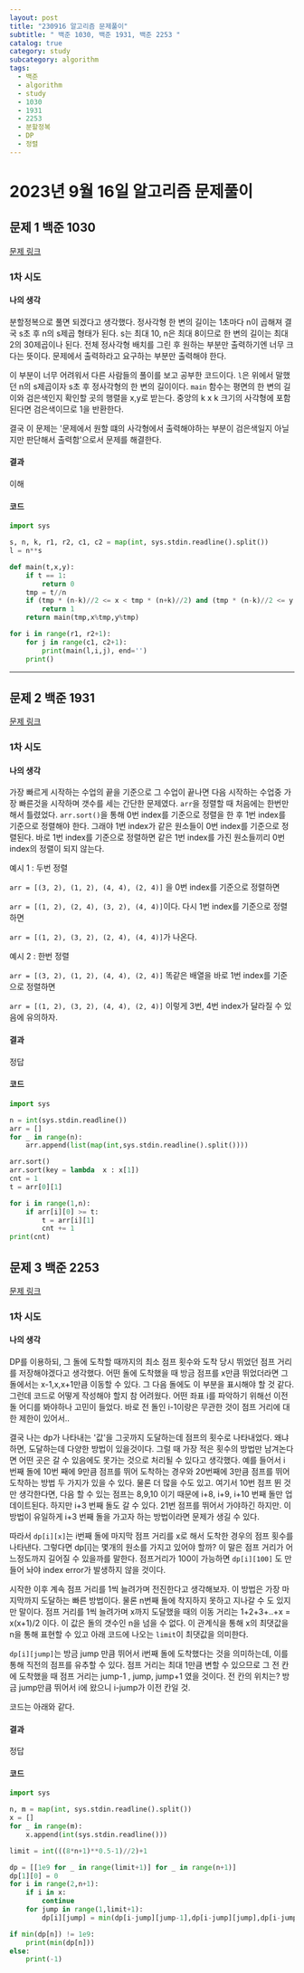 ```yaml
---
layout: post
title: "230916 알고리즘 문제풀이"
subtitle: " 백준 1030, 백준 1931, 백준 2253 "
catalog: true
category: study
subcategory: algorithm
tags:
  - 백준
  - algorithm
  - study
  - 1030
  - 1931
  - 2253
  - 분할정복
  - DP
  - 정렬
---
```


# 2023년 9월 16일 알고리즘 문제풀이

## 문제 1 백준 1030

[문제 링크](https://www.acmicpc.net/problem/1030)

### 1차 시도

#### 나의 생각

분할정복으로 풀면 되겠다고 생각했다. 정사각형 한 변의 길이는 1초마다 n이 곱해져 결국 s초 후 n의 s제곱 형태가 된다. s는 최대 10, n은 최대 8이므로 한 변의 길이는 최대 2의 30제곱이나 된다. 전체 정사각형 배치를 그린 후 원하는 부분만 출력하기엔 너무 크다는 뜻이다. 문제에서 출력하라고 요구하는 부분만 출력해야 한다.

이 부분이 너무 어려워서 다른 사람들의 풀이를 보고 공부한 코드이다. `l`은 위에서 말했던 n의 s제곱이자 s초 후 정사각형의 한 변의 길이이다. `main` 함수는 평면의 한 변의 길이와 검은색인지 확인할 곳의 행렬을 x,y로 받는다. 중앙의 k x k 크기의 사각형에 포함된다면 검은색이므로 1을 반환한다.

 결국 이 문제는 '문제에서 원할 떄의 사각형에서 출력해야하는 부분이 검은색일지 아닐지만 판단해서 출력함'으로서 문제를 해결한다.

#### 결과

이해

#### 코드

```python
import sys

s, n, k, r1, r2, c1, c2 = map(int, sys.stdin.readline().split())
l = n**s

def main(t,x,y):
    if t == 1:
        return 0
    tmp = t//n
    if (tmp * (n-k)//2 <= x < tmp * (n+k)//2) and (tmp * (n-k)//2 <= y < tmp * (n+k)//2):
        return 1
    return main(tmp,x%tmp,y%tmp)

for i in range(r1, r2+1):
    for j in range(c1, c2+1):
        print(main(l,i,j), end='')
    print()
```



---

## 문제 2 백준 1931

[문제 링크](https://www.acmicpc.net/problem/1931)

### 1차 시도

#### 나의 생각

가장 빠르게 시작하는 수업의 끝을 기준으로 그 수업이 끝나면 다음 시작하는 수업중 가장 빠른것을 시작하며 갯수를 세는 간단한 문제였다. `arr`을 정렬할 때 처음에는 한번만 해서 틀렸었다. `arr.sort()`을 통해 0번 index를 기준으로 정렬을 한 후 1번 index를 기준으로 정렬해야 한다. 그래야 1번 index가 같은 원소들이 0번 index를 기준으로 정렬된다. 바로 1번 index를 기준으로 정렬하면 같은 1번 index를 가진 원소들끼리 0번 index의 정렬이 되지 않는다.

예시 1 : 두번 정렬

`arr = [(3, 2), (1, 2), (4, 4), (2, 4)]` 을 0번 index를 기준으로 정렬하면

`arr = [(1, 2), (2, 4), (3, 2), (4, 4)]`이다. 다시 1번 index를 기준으로 정렬하면

`arr = [(1, 2), (3, 2), (2, 4), (4, 4)]`가 나온다.

예시 2 : 한번 정렬

`arr = [(3, 2), (1, 2), (4, 4), (2, 4)]` 똑같은 배열을 바로 1번 index를 기준으로 정렬하면

`arr = [(1, 2), (3, 2), (4, 4), (2, 4)]` 이렇게 3번, 4번 index가 달라질 수 있음에 유의하자.



#### 결과

정답

#### 코드

```python
import sys

n = int(sys.stdin.readline())
arr = []
for _ in range(n): 
    arr.append(list(map(int,sys.stdin.readline().split())))

arr.sort()
arr.sort(key = lambda  x : x[1])
cnt = 1
t = arr[0][1]

for i in range(1,n):
    if arr[i][0] >= t:
        t = arr[i][1]
        cnt += 1
print(cnt)
```



## 문제 3 백준 2253

[문제 링크](https://www.acmicpc.net/problem/2253)

### 1차 시도

#### 나의 생각

 DP를 이용하되, 그 돌에 도착할 때까지의 최소 점프 횟수와 도착 당시 뛰었던 점프 거리를 저장해야겠다고 생각했다. 어떤 돌에 도착했을 때 방금 점프를 x만큼 뛰었더라면 그 돌에서는 x-1,x,x+1만큼 이동할 수 있다. 그 다음 돌에도 이 부분을 표시해야 할 것 같다. 그런데 코드로 어떻게 작성해야 할지 참 어려웠다. 어떤 좌표 i를 파악하기 위해선 이전 돌 어디를 봐야하나 고민이 들었다. 바로 전 돌인 i-1이랑은 무관한 것이 점프 거리에 대한 제한이 있어서..

결국 나는 dp가 나타내는 '값'을 그곳까지 도달하는데 점프의 횟수로 나타내었다. 왜냐하면, 도달하는데 다양한 방법이 있을것이다. 그럴 때 가장 적은 횟수의 방법만 남겨논다면 어떤 곳은 갈 수 있음에도 못가는 것으로 처리될 수 있다고 생각했다. 예를 들어서 i 번째 돌에 10번 째에 9만큼 점프를 뛰어 도착하는 경우와 20번째에 3만큼 점프를 뛰어 도착하는 방법 두 가지가 있을 수 있다. 물론 더 많을 수도 있고. 여기서 10번 점프 뛴 것만 생각한다면, 다음 할 수 있는 점프는 8,9,10 이기 때문에 i+8, i+9, i+10 번째 돌만 업데이트된다. 하지만 i+3 번째 돌도 갈 수 있다. 21번 점프를 뛰어서 가야하긴 하지만. 이 방법이 유일하게 i+3 번째 돌을 가고자 하는 방법이라면 문제가 생길 수 있다. 

따라서 `dp[i][x]`는 i번째 돌에 마지막 점프 거리를 x로 해서 도착한 경우의 점프 횟수를 나타낸다. 그렇다면 dp[i]는 몇개의 원소를 가지고 있어야 할까? 이 말은 점프 거리가 어느정도까지 길어질 수 있을까를 말한다. 점프거리가 100이 가능하면 `dp[i][100]` 도 만들어 놔야 index error가 발생하지 않을 것이다. 

 시작한 이후 계속 점프 거리를 1씩 늘려가며 전진한다고 생각해보자. 이 방법은 가장 마지막까지 도달하는 빠른 방법이다. 물론 n번째 돌에 착지하지 못하고 지나갈 수 도 있지만 말이다. 점프 거리를 1씩 늘려가며 x까지 도달했을 때의 이동 거리는 1+2+3+..+x = x(x+1)/2 이다. 이 값은 돌의 갯수인 n을 넘을 수 없다. 이 관계식을 통해 x의 최댓값을 n을 통해 표현할 수 있고 아래 코드에 나오는 `limit`이 최댓값을 의미한다. 

`dp[i][jump]`는 방금 jump 만큼 뛰어서 i번째 돌에 도착했다는 것을 의미하는데, 이를 통해 직전의 점프를 유추할 수 있다. 점프 거리는 최대 1만큼 변할 수 있으므로 그 전 칸에 도착했을 때 점프 거리는 jump-1 , jump, jump+1 였을 것이다. 전 칸의 위치는? 방금 jump만큼 뛰어서 i에 왔으니 i-jump가 이전 칸일 것.

코드는 아래와 같다.

#### 결과

정답

#### 코드

```python
import sys

n, m = map(int, sys.stdin.readline().split())
x = []
for _ in range(m):
    x.append(int(sys.stdin.readline()))

limit = int(((8*n+1)**0.5-1)//2)+1

dp = [[1e9 for _ in range(limit+1)] for _ in range(n+1)]
dp[1][0] = 0
for i in range(2,n+1):
    if i in x:
        continue
    for jump in range(1,limit+1):
        dp[i][jump] = min(dp[i-jump][jump-1],dp[i-jump][jump],dp[i-jump][jump+1])+1

if min(dp[n]) != 1e9:
    print(min(dp[n]))
else:
    print(-1)

```

